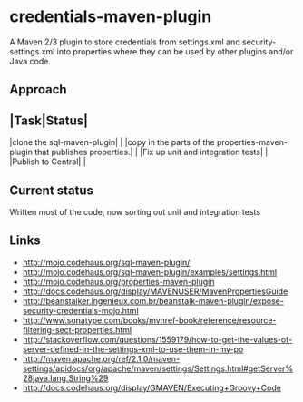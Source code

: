 # credentials-maven-plugin

A Maven 2/3 plugin to store credentials from settings.xml and security-settings.xml into properties where they can be used by other plugins and/or Java code.

## Approach

|Task|Status|
-------------
|clone the sql-maven-plugin| |
|copy in the parts of the properties-maven-plugin that publishes properties.| |
|Fix up unit and integration tests| |
|Publish to Central| |

## Current status

Written most of the code, now sorting out unit and integration tests

## Links

- http://mojo.codehaus.org/sql-maven-plugin/
- http://mojo.codehaus.org/sql-maven-plugin/examples/settings.html
- http://mojo.codehaus.org/properties-maven-plugin
- http://docs.codehaus.org/display/MAVENUSER/MavenPropertiesGuide
- http://beanstalker.ingenieux.com.br/beanstalk-maven-plugin/expose-security-credentials-mojo.html
- http://www.sonatype.com/books/mvnref-book/reference/resource-filtering-sect-properties.html
- http://stackoverflow.com/questions/1559179/how-to-get-the-values-of-server-defined-in-the-settings-xml-to-use-them-in-my-po
- http://maven.apache.org/ref/2.1.0/maven-settings/apidocs/org/apache/maven/settings/Settings.html#getServer%28java.lang.String%29
- http://docs.codehaus.org/display/GMAVEN/Executing+Groovy+Code